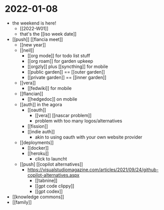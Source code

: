 # 2022-01-08

- the weekend is here!
  - [[2022-W01]]
  - that's the [[iso week date]]
- [[push]] [[flancia meet]]
  - [[new year]]
  - [[neil]]
    - [[org mode]] for todo list stuff
    - [[org roam]] for garden upkeep
    - [[orgzly]] plus [[syncthing]] for mobile
    - [[public garden]] == [[outer garden]]
    - [[private garden]] == [[inner garden]]
  - [[vera]]
    - [[fedwiki]] for mobile
  - [[flancian]]
    - [[hedgedoc]] on mobile
  - [[auth]] in the agora
    - [[oauth]]
      - [[vera]] [[nascar problem]]
      - problem with too many logos/alternatives
    - [[fission]]
    - [[indie auth]]
      - akin to using oauth with your own website provider
  - [[deployments]]
    - [[docker]]
    - [[heroku]]
      - click to launcht
  - [[push] [[copilot alternatives]]
    - https://visualstudiomagazine.com/articles/2021/09/24/github-copilot-alternatives.aspx
      - [[tabnine]]
      - [[gpt code clippy]]
      - [[gpt codex]]
- [[knowledge commons]]
- [[family]]